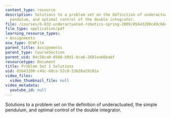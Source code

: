 ```yaml
---
content_type: resource
description: Solutions to a problem set on the definition of underactuated, the simple
  pendulum, and optimal control of the double integrator.
file: /courses/6-832-underactuated-robotics-spring-2009/85643200c49c68ce52c953b28a29101a_MIT6_832s09_sol_pset01.pdf
file_type: application/pdf
learning_resource_types:
- Assignments
ocw_type: OCWFile
parent_title: Assignments
parent_type: CourseSection
parent_uid: 04c58ca0-0560-b9d1-6ca6-2691ea66babf
resourcetype: Document
title: Problem Set 1 Solutions
uid: 85643200-c49c-68ce-52c9-53b28a29101a
video_files:
  video_thumbnail_file: null
video_metadata:
  youtube_id: null
---
```

Solutions to a problem set on the definition of underactuated, the simple pendulum, and optimal control of the double integrator.

